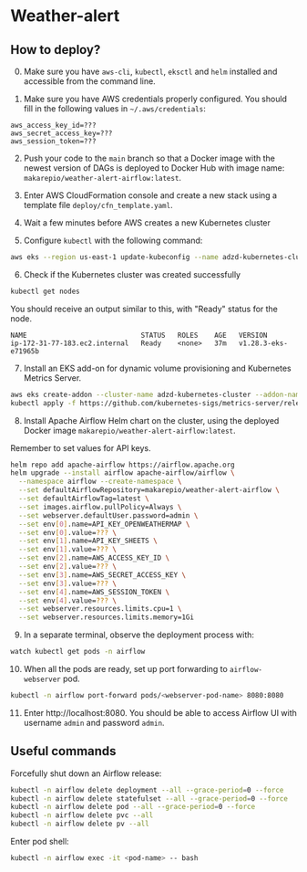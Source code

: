 # Weather-alert

## How to deploy?

0. Make sure you have `aws-cli`, `kubectl`, `eksctl` and `helm` installed and accessible from the command line.

1. Make sure you have AWS credentials properly configured. You should fill in the following values in `~/.aws/credentials`:
```
aws_access_key_id=???
aws_secret_access_key=???
aws_session_token=???
```

2. Push your code to the `main` branch so that a Docker image with the newest version of DAGs is deployed to Docker Hub with image name: `makarepio/weather-alert-airflow:latest`.

3. Enter AWS CloudFormation console and create a new stack using a template file `deploy/cfn_template.yaml`.

4. Wait a few minutes before AWS creates a new Kubernetes cluster

5. Configure `kubectl` with the following command:

```bash
aws eks --region us-east-1 update-kubeconfig --name adzd-kubernetes-cluster
```

6. Check if the Kubernetes cluster was created successfully

```bash
kubectl get nodes
```

You should receive an output similar to this, with "Ready" status for the node.

```
NAME                            STATUS   ROLES    AGE   VERSION
ip-172-31-77-183.ec2.internal   Ready    <none>   37m   v1.28.3-eks-e71965b
```

7. Install an EKS add-on for dynamic volume provisioning and Kubernetes Metrics Server.

```bash
aws eks create-addon --cluster-name adzd-kubernetes-cluster --addon-name aws-ebs-csi-driver
kubectl apply -f https://github.com/kubernetes-sigs/metrics-server/releases/latest/download/components.yaml
```

8. Install Apache Airflow Helm chart on the cluster, using the deployed Docker image `makarepio/weather-alert-airflow:latest`.


Remember to set values for API keys.

```bash
helm repo add apache-airflow https://airflow.apache.org
helm upgrade --install airflow apache-airflow/airflow \
  --namespace airflow --create-namespace \
  --set defaultAirflowRepository=makarepio/weather-alert-airflow \
  --set defaultAirflowTag=latest \
  --set images.airflow.pullPolicy=Always \
  --set webserver.defaultUser.password=admin \
  --set env[0].name=API_KEY_OPENWEATHERMAP \
  --set env[0].value=??? \
  --set env[1].name=API_KEY_SHEETS \
  --set env[1].value=??? \
  --set env[2].name=AWS_ACCESS_KEY_ID \
  --set env[2].value=??? \
  --set env[3].name=AWS_SECRET_ACCESS_KEY \
  --set env[3].value=??? \
  --set env[4].name=AWS_SESSION_TOKEN \
  --set env[4].value=??? \
  --set webserver.resources.limits.cpu=1 \
  --set webserver.resources.limits.memory=1Gi
```

9. In a separate terminal, observe the deployment process with:

```bash
watch kubectl get pods -n airflow
```

10. When all the pods are ready, set up port forwarding to `airflow-webserver` pod.

```bash
kubectl -n airflow port-forward pods/<webserver-pod-name> 8080:8080
```

11. Enter http://localhost:8080. You should be able to access Airflow UI with username `admin` and password `admin`.


## Useful commands

Forcefully shut down an Airflow release:
```bash
kubectl -n airflow delete deployment --all --grace-period=0 --force
kubectl -n airflow delete statefulset --all --grace-period=0 --force
kubectl -n airflow delete pod --all --grace-period=0 --force
kubectl -n airflow delete pvc --all
kubectl -n airflow delete pv --all
```

Enter pod shell:
```bash 
kubectl -n airflow exec -it <pod-name> -- bash
```
